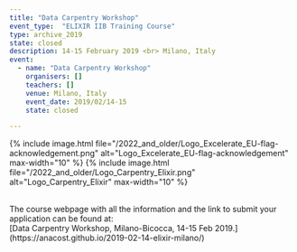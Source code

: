 ```yaml
---
title: "Data Carpentry Workshop" 
event_type:  "ELIXIR IIB Training Course"
type: archive_2019
state: closed
description: 14-15 February 2019 <br> Milano, Italy
event:
  - name: "Data Carpentry Workshop"
    organisers: []
    teachers: []
    venue: Milano, Italy
    event_date: 2019/02/14-15
    state: closed

---
```


{% include image.html file="/2022_and_older/Logo_Excelerate_EU-flag-acknowledgement.png" alt="Logo_Excelerate_EU-flag-acknowledgement" max-width="10" %}
{% include image.html file="/2022_and_older/Logo_Carpentry_Elixir.png" alt="Logo_Carpentry_Elixir" max-width="10" %}



<br>
The course webpage with all the information and the link to submit your application can be found at:<br>
[Data Carpentry Workshop, Milano-Bicocca, 14-15 Feb 2019.](https://anacost.github.io/2019-02-14-elixir-milano/)
